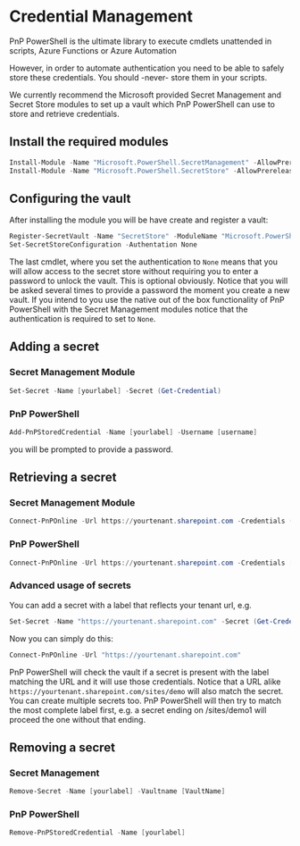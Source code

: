 # Credential Management

PnP PowerShell is the ultimate library to execute cmdlets unattended in scripts, Azure Functions or Azure Automation

However, in order to automate authentication you need to be able to safely store these credentials. You should -never- store them in your scripts.

We currently recommend the Microsoft provided Secret Management and Secret Store modules to set up a vault which PnP PowerShell can use to store and retrieve credentials.

## Install the required modules

```powershell
Install-Module -Name "Microsoft.PowerShell.SecretManagement" -AllowPrerelease
Install-Module -Name "Microsoft.PowerShell.SecretStore" -AllowPrerelease
```

## Configuring the vault

After installing the module you will be have create and register a vault:

```powershell
Register-SecretVault -Name "SecretStore" -ModuleName "Microsoft.PowerShell.SecretStore" -DefaultVault
Set-SecretStoreConfiguration -Authentation None
```

The last cmdlet, where you set the authentication to `None` means that you will allow access to the secret store without requiring you to enter a password to unlock the vault. This is optional obviously. Notice that you will be asked several times to provide a password the moment you create a new vault. If you intend to you use the native out of the box functionality of PnP PowerShell with the Secret Management modules notice that the authentication is required to set to `None`.

## Adding a secret
### Secret Management Module

```powershell
Set-Secret -Name [yourlabel] -Secret (Get-Credential)
```

### PnP PowerShell
```powershell
Add-PnPStoredCredential -Name [yourlabel] -Username [username]
```

you will be prompted to provide a password.

## Retrieving a secret 
### Secret Management Module

```powershell
Connect-PnPOnline -Url https://yourtenant.sharepoint.com -Credentials (Get-Secret -Name [yourlabel])
```

### PnP PowerShell

```powershell
Connect-PnPOnline -Url https://yourtenant.sharepoint.com -Credentials [yourlabel]
```

### Advanced usage of secrets

You can add a secret with a label that reflects your tenant url, e.g. 

```powershell
Set-Secret -Name "https://yourtenant.sharepoint.com" -Secret (Get-Credential)
```

Now you can simply do this:

```powershell
Connect-PnPOnline -Url "https://yourtenant.sharepoint.com"
```

PnP PowerShell will check the vault if a secret is present with the label matching the URL and it will use those credentials. Notice that a URL alike `https://yourtenant.sharepoint.com/sites/demo` will also match the secret. You can create multiple secrets too. PnP PowerShell will then try to match the most complete label first, e.g. a secret ending on /sites/demo1 will proceed the one without that ending.

## Removing a secret 

### Secret Management
```powershell
Remove-Secret -Name [yourlabel] -Vaultname [VaultName]
```

### PnP PowerShell
```powershell
Remove-PnPStoredCredential -Name [yourlabel]
```
